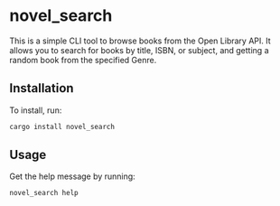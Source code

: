 # novel_search

This is a simple CLI tool to browse books from the Open Library API. It allows you to search for books by title, ISBN, or subject, and getting a random book from the specified Genre.

## Installation

To install, run:

```bash
cargo install novel_search
```

## Usage

Get the help message by running:

```bash
novel_search help
```